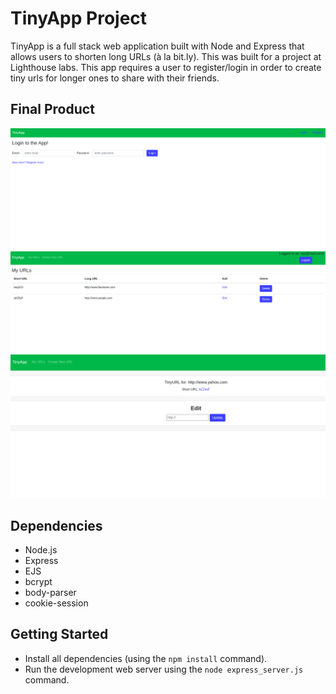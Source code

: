 # TinyApp Project

TinyApp is a full stack web application built with Node and Express that allows users to shorten long URLs (à la bit.ly). This was built for a project at Lighthouse labs. This app requires a user to register/login in order to create tiny urls for longer ones to share with their friends.

## Final Product

!["screenshot of Login Page"](https://github.com/ashakir96/tinyapp/blob/master/docs/LoginPage.png)
!["screenshot of URL Page"](https://github.com/ashakir96/tinyapp/blob/master/docs/URLsPage.png)
!["screenshot of Creating URL Page"](https://github.com/ashakir96/tinyapp/blob/master/docs/createURL.png)

## Dependencies

- Node.js
- Express
- EJS
- bcrypt
- body-parser
- cookie-session

## Getting Started

- Install all dependencies (using the `npm install` command).
- Run the development web server using the `node express_server.js` command.